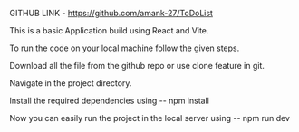 GITHUB LINK - https://github.com/amank-27/ToDoList

This is a basic Application build using React and Vite.

To run the code on your local machine follow the given steps.

Download all the file from the github repo or use clone feature in git.

Navigate in the project directory.

Install the required dependencies using -- npm install

Now you can easily run the project in the local server using -- npm run dev